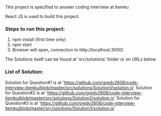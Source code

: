 This project is specified to answer coding interview at Itemku

React JS is used to build this project.

### Steps to run this project:
1. npm install (first time only)
2. npm start
3. Browser will open, connection to http://localhost:3000/

The Solutions itself can be found at 'src/solutions' folder or on URLs below
### List of Solution:
Solution for  Question#1 is at 'https://github.com/gredy2608/code-interview-itemku/blob/master/src/solutions/Solution1/solution.js'
Solution for  Question#2 is at 'https://github.com/gredy2608/code-interview-itemku/blob/master/src/solutions/Solution2/solution.js'
Solution for  Question#3 is at 'https://github.com/gredy2608/code-interview-itemku/blob/master/src/solutions/Solution3/solution.js'